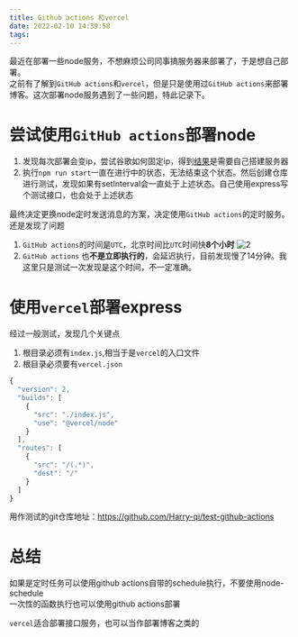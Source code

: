 ```yaml
---
title: Github actions 和vercel
date: 2022-02-10 14:39:58
tags:
---
```

最近在部署一些node服务，不想麻烦公司同事搞服务器来部署了，于是想自己部署。  
之前有了解到`GitHub actions`和`vercel`，但是只是使用过`GitHub actions`来部署博客。这次部署node服务遇到了一些问题，特此记录下。
# 尝试使用`GitHub actions`部署node
1. 发现每次部署会变ip，尝试谷歌如何固定ip，得到[结果](https://stackoverflow.com/questions/66970875/is-it-possible-to-use-static-ip-when-using-github-actions)是需要自己搭建服务器
2. 执行`npm run start`一直在进行中的状态，无法结束这个状态。然后创建仓库进行测试，发现如果有setInterval会一直处于上述状态。自己使用express写个测试接口，也会处于上述状态  

最终决定更换node定时发送消息的方案，决定使用`GitHub actions`的定时服务。
还是发现了问题
1. `GitHub actions`的时间是`UTC`，北京时间比`UTC`时间快**8个小时**
![2](https://s2.loli.net/2022/02/10/JWQpGFSYNAZel3X.jpg)
2. `GitHub actions` 也**不是立即执行的**，会延迟执行，目前发现慢了14分钟。我这里只是测试一次发现是这个时间，不一定准确。

# 使用`vercel`部署express
经过一般测试，发现几个关键点
1. 根目录必须有`index.js`,相当于是`vercel`的入口文件
2. 根目录必须要有`vercel.json`
``` javascript
{
  "version": 2,
  "builds": [
    {
      "src": "./index.js",
      "use": "@vercel/node"
    }
  ],
  "routes": [
    {
      "src": "/(.*)",
      "dest": "/"
    }
  ]
}
```
用作测试的git仓库地址：https://github.com/Harry-qi/test-github-actions

# 总结
如果是定时任务可以使用github actions自带的schedule执行，不要使用node-schedule  
一次性的函数执行也可以使用github actions部署  

`vercel`适合部署接口服务，也可以当作部署博客之类的